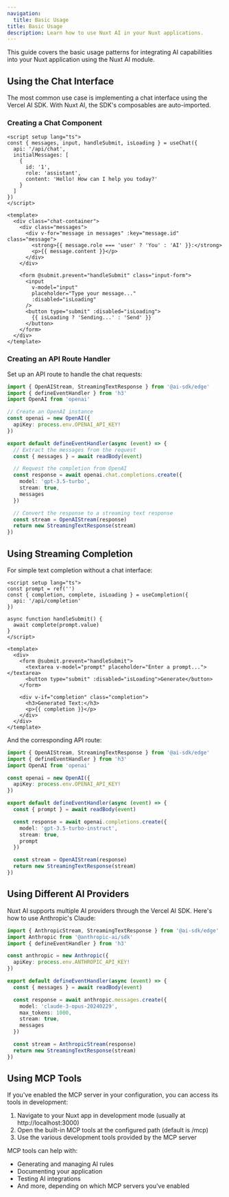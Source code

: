 ```yaml
---
navigation:
  title: Basic Usage
title: Basic Usage
description: Learn how to use Nuxt AI in your Nuxt applications.
---
```


This guide covers the basic usage patterns for integrating AI capabilities into your Nuxt application using the Nuxt AI module.

## Using the Chat Interface

The most common use case is implementing a chat interface using the Vercel AI SDK. With Nuxt AI, the SDK's composables are auto-imported.

### Creating a Chat Component

```vue [components/Chat.vue]
<script setup lang="ts">
const { messages, input, handleSubmit, isLoading } = useChat({
  api: '/api/chat',
  initialMessages: [
    {
      id: '1',
      role: 'assistant',
      content: 'Hello! How can I help you today?'
    }
  ]
})
</script>

<template>
  <div class="chat-container">
    <div class="messages">
      <div v-for="message in messages" :key="message.id" class="message">
        <strong>{{ message.role === 'user' ? 'You' : 'AI' }}:</strong>
        <p>{{ message.content }}</p>
      </div>
    </div>

    <form @submit.prevent="handleSubmit" class="input-form">
      <input
        v-model="input"
        placeholder="Type your message..."
        :disabled="isLoading"
      />
      <button type="submit" :disabled="isLoading">
        {{ isLoading ? 'Sending...' : 'Send' }}
      </button>
    </form>
  </div>
</template>
```

### Creating an API Route Handler

Set up an API route to handle the chat requests:

```ts [server/api/chat.ts]
import { OpenAIStream, StreamingTextResponse } from '@ai-sdk/edge'
import { defineEventHandler } from 'h3'
import OpenAI from 'openai'

// Create an OpenAI instance
const openai = new OpenAI({
  apiKey: process.env.OPENAI_API_KEY!
})

export default defineEventHandler(async (event) => {
  // Extract the messages from the request
  const { messages } = await readBody(event)

  // Request the completion from OpenAI
  const response = await openai.chat.completions.create({
    model: 'gpt-3.5-turbo',
    stream: true,
    messages
  })

  // Convert the response to a streaming text response
  const stream = OpenAIStream(response)
  return new StreamingTextResponse(stream)
})
```

## Using Streaming Completion

For simple text completion without a chat interface:

```vue [components/TextCompletion.vue]
<script setup lang="ts">
const prompt = ref('')
const { completion, complete, isLoading } = useCompletion({
  api: '/api/completion'
})

async function handleSubmit() {
  await complete(prompt.value)
}
</script>

<template>
  <div>
    <form @submit.prevent="handleSubmit">
      <textarea v-model="prompt" placeholder="Enter a prompt..."></textarea>
      <button type="submit" :disabled="isLoading">Generate</button>
    </form>

    <div v-if="completion" class="completion">
      <h3>Generated Text:</h3>
      <p>{{ completion }}</p>
    </div>
  </div>
</template>
```

And the corresponding API route:

```ts [server/api/completion.ts]
import { OpenAIStream, StreamingTextResponse } from '@ai-sdk/edge'
import { defineEventHandler } from 'h3'
import OpenAI from 'openai'

const openai = new OpenAI({
  apiKey: process.env.OPENAI_API_KEY!
})

export default defineEventHandler(async (event) => {
  const { prompt } = await readBody(event)

  const response = await openai.completions.create({
    model: 'gpt-3.5-turbo-instruct',
    stream: true,
    prompt
  })

  const stream = OpenAIStream(response)
  return new StreamingTextResponse(stream)
})
```

## Using Different AI Providers

Nuxt AI supports multiple AI providers through the Vercel AI SDK. Here's how to use Anthropic's Claude:

```ts [server/api/claude-chat.ts]
import { AnthropicStream, StreamingTextResponse } from '@ai-sdk/edge'
import Anthropic from '@anthropic-ai/sdk'
import { defineEventHandler } from 'h3'

const anthropic = new Anthropic({
  apiKey: process.env.ANTHROPIC_API_KEY!
})

export default defineEventHandler(async (event) => {
  const { messages } = await readBody(event)

  const response = await anthropic.messages.create({
    model: 'claude-3-opus-20240229',
    max_tokens: 1000,
    stream: true,
    messages
  })

  const stream = AnthropicStream(response)
  return new StreamingTextResponse(stream)
})
```

## Using MCP Tools

If you've enabled the MCP server in your configuration, you can access its tools in development:

1. Navigate to your Nuxt app in development mode (usually at http://localhost:3000)
2. Open the built-in MCP tools at the configured path (default is /mcp)
3. Use the various development tools provided by the MCP server

MCP tools can help with:
- Generating and managing AI rules
- Documenting your application
- Testing AI integrations
- And more, depending on which MCP servers you've enabled
